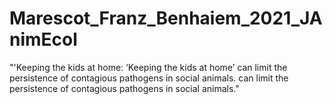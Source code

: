 # Marescot_Franz_Benhaiem_2021_JAnimEcol
"'Keeping the kids at home: ‘Keeping the kids at home’ can limit the persistence of contagious pathogens in social animals. can limit the persistence of contagious pathogens in social animals."
